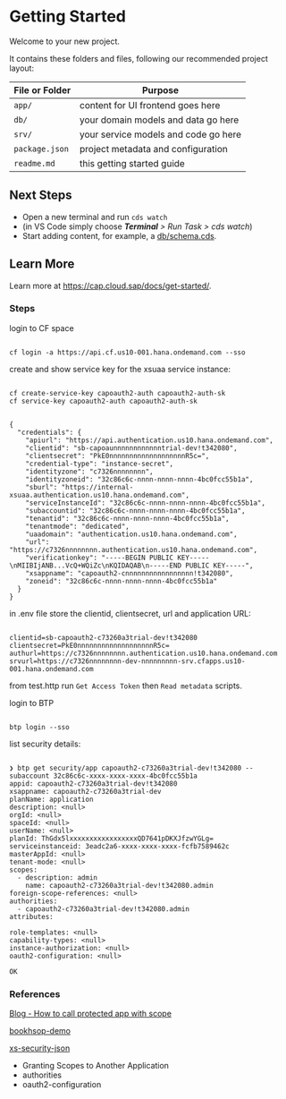 # Getting Started

Welcome to your new project.

It contains these folders and files, following our recommended project layout:

File or Folder | Purpose
---------|----------
`app/` | content for UI frontend goes here
`db/` | your domain models and data go here
`srv/` | your service models and code go here
`package.json` | project metadata and configuration
`readme.md` | this getting started guide


## Next Steps

- Open a new terminal and run `cds watch`
- (in VS Code simply choose _**Terminal** > Run Task > cds watch_)
- Start adding content, for example, a [db/schema.cds](db/schema.cds).


## Learn More

Learn more at https://cap.cloud.sap/docs/get-started/.

### Steps

login to CF space

```shell

cf login -a https://api.cf.us10-001.hana.ondemand.com --sso
```

create and show service key for the xsuaa service instance:

```shell

cf create-service-key capoauth2-auth capoauth2-auth-sk
cf service-key capoauth2-auth capoauth2-auth-sk


{
  "credentials": {
    "apiurl": "https://api.authentication.us10.hana.ondemand.com",
    "clientid": "sb-capoaunnnnnnnnnnnntrial-dev!t342080",
    "clientsecret": "PkE0nnnnnnnnnnnnnnnnnnnR5c=",
    "credential-type": "instance-secret",
    "identityzone": "c7326nnnnnnnn",
    "identityzoneid": "32c86c6c-nnnn-nnnn-nnnn-4bc0fcc55b1a",
    "sburl": "https://internal-xsuaa.authentication.us10.hana.ondemand.com",
    "serviceInstanceId": "32c86c6c-nnnn-nnnn-nnnn-4bc0fcc55b1a",
    "subaccountid": "32c86c6c-nnnn-nnnn-nnnn-4bc0fcc55b1a",
    "tenantid": "32c86c6c-nnnn-nnnn-nnnn-4bc0fcc55b1a",
    "tenantmode": "dedicated",
    "uaadomain": "authentication.us10.hana.ondemand.com",
    "url": "https://c7326nnnnnnnn.authentication.us10.hana.ondemand.com",
    "verificationkey": "-----BEGIN PUBLIC KEY-----\nMIIBIjANB...VcQ+WQiZc\nKQIDAQAB\n-----END PUBLIC KEY-----",
    "xsappname": "capoauth2-cnnnnnnnnnnnnnnnnn!t342080",
    "zoneid": "32c86c6c-nnnn-nnnn-nnnn-4bc0fcc55b1a"
  }
}
```

in .env file store the clientid, clientsecret, url and application URL:

```shell

clientid=sb-capoauth2-c73260a3trial-dev!t342080
clientsecret=PkE0nnnnnnnnnnnnnnnnnnnR5c=
authurl=https://c7326nnnnnnnn.authentication.us10.hana.ondemand.com
srvurl=https://c7326nnnnnnnn-dev-nnnnnnnnn-srv.cfapps.us10-001.hana.ondemand.com

```

from test.http run `Get Access Token` then `Read metadata` scripts.

login to BTP

```shell

btp login --sso
```

list security details:

```shell

❯ btp get security/app capoauth2-c73260a3trial-dev!t342080 --subaccount 32c86c6c-xxxx-xxxx-xxxx-4bc0fcc55b1a
appid: capoauth2-c73260a3trial-dev!t342080
xsappname: capoauth2-c73260a3trial-dev
planName: application
description: <null>
orgId: <null>
spaceId: <null>
userName: <null>
planId: ThGdx5lxxxxxxxxxxxxxxxxxQD7641pDKXJfzwYGLg=
serviceinstanceid: 3eadc2a6-xxxx-xxxx-xxxx-fcfb7589462c
masterAppId: <null>
tenant-mode: <null>
scopes:
  - description: admin
    name: capoauth2-c73260a3trial-dev!t342080.admin
foreign-scope-references: <null>
authorities:
  - capoauth2-c73260a3trial-dev!t342080.admin
attributes:

role-templates: <null>
capability-types: <null>
instance-authorization: <null>
oauth2-configuration: <null>

OK
```

### References

[Blog - How to call protected app with scope](https://community.sap.com/t5/technology-blogs-by-sap/how-to-call-protected-app-from-external-app-as-external-user-with-scope/ba-p/13440813)

[bookhsop-demo](https://github.com/gregorwolf/bookshop-demo#allow-api-access)  

[xs-security-json](https://help.sap.com/docs/btp/sap-business-technology-platform/application-security-descriptor-configuration-syntax)  

- Granting Scopes to Another Application  
- authorities  
- oauth2-configuration  

